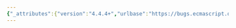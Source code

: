 ```yaml
---
{"_attributes":{"version":"4.4.4+","urlbase":"https://bugs.ecmascript.org/","maintainer":"dherman@mozilla.com"},"bug":{"bug_id":3697,"creation_ts":"2015-01-30 20:41:00 -0800","short_desc":"Typo in 15.1.1 MetaProperty","delta_ts":"2015-02-02 18:38:55 -0800","product":"Draft for 6th Edition","component":"editorial issue","version":"Rev 31: January 15, 2015 Draft","rep_platform":"All","op_sys":"All","bug_status":"RESOLVED","resolution":"FIXED","priority":"Normal","bug_severity":"normal","everconfirmed":true,"reporter":{"uid":"zenparsing","name":"Kevin Smith"},"assigned_to":{"uid":"allen","name":"Allen Wirfs-Brock"},"long_desc":[{"commentid":11768,"comment_count":0,"who":{"uid":"zenparsing","name":"Kevin Smith"},"bug_when":"2015-01-30 20:41:17 -0800","thetext":"The fourth bullet point reads:\n\nIt is a Syntax Error if StatementList Contains MetaProperty unless the source code containing super is eval code that is being processed by a direct eval that is contained in function code.\n\n\"super\" should be \"MetaProperty\""},{"commentid":11805,"comment_count":1,"who":{"uid":"allen","name":"Allen Wirfs-Brock"},"bug_when":"2015-01-31 13:31:18 -0800","thetext":"fixed in rev32 editor's draft"},{"commentid":11980,"comment_count":2,"who":{"uid":"allen","name":"Allen Wirfs-Brock"},"bug_when":"2015-02-02 18:38:55 -0800","thetext":"fixed in rev32 draft"}]}}
---
```

